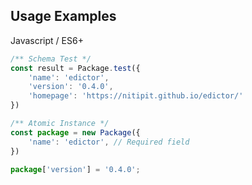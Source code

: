 <div id="usage-examples" class="link-padding-top"
    style="margin-top: -3rem;">
<div>

## Usage Examples

<el-title-code>Javascript / ES6+</el-title-code>
```js
/** Schema Test */
const result = Package.test({
    'name': 'edictor',
    'version': '0.4.0',
    'homepage': 'https://nitipit.github.io/edictor/'
})

/** Atomic Instance */
const package = new Package({
    'name': 'edictor', // Required field
})

package['version'] = '0.4.0';
```